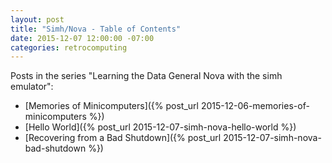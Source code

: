```yaml
---
layout: post
title: "Simh/Nova - Table of Contents"
date: 2015-12-07 12:00:00 -07:00
categories: retrocomputing
---
```


Posts in the series "Learning the Data General Nova with the simh
emulator":

* [Memories of Minicomputers]({% post_url 2015-12-06-memories-of-minicomputers %})
* [Hello World]({% post_url 2015-12-07-simh-nova-hello-world %})
* [Recovering from a Bad Shutdown]({% post_url 2015-12-07-simh-nova-bad-shutdown %})

